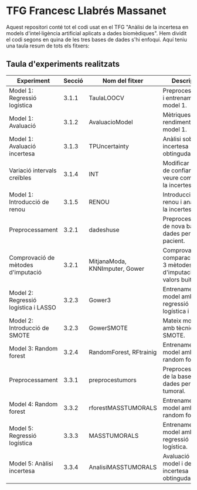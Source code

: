 # TFG Francesc Llabrés Massanet

Aquest repositori conté tot el codi usat en el TFG "Anàlisi de la incertesa en models d'intel·ligència artificial aplicats a dades biomèdiques". Hem dividit el codi segons en quina de les tres bases de dades s'hi enfoqui. Aquí teniu una taula resum de tots els fitxers:

## Taula d'experiments realitzats

| **Experiment**                                 | **Secció** | **Nom del fitxer**                                   | **Descripció**                                      |
|-----------------------------------------------|------------|----------------------------------------------|--------------------------------------------------|
| Model 1: Regressió logística                 | 3.1.1      | TaulaLOOCV                                  | Preprocessament i entrenament del model 1.     |
| Model 1: Avaluació                            | 3.1.2      | AvaluacioModel                              | Mètriques de rendiment del model 1.            |
| Model 1: Avaluació incertesa                  | 3.1.3      | TPUncertainty                               | Anàlisi sobre la incertesa obtinguda.          |
| Variació intervals creïbles                    | 3.1.4      | INT                                        | Modificar grau de confiança i veure com varia la incertesa. |
| Model 1: Introducció de renou                 | 3.1.5      | RENOU                                      | Introducció de renou i anàlisi de la incertesa. |
| Preprocessament                               | 3.2.1      | dadeshuse                                  | Preprocessament de nova base de dades per pacient. |
| Comprovació de mètodes d'imputació            | 3.2.1      | MitjanaModa, KNNImputer, Gower             | Comprovació i comparació dels 3 mètodes d'imputació de valors buits. |
| Model 2: Regressió logística i LASSO          | 3.2.3      | Gower3                                     | Entrenament del model amb regressió logística i LASSO. |
| Model 2: Introducció de SMOTE                 | 3.2.3      | GowerSMOTE                                 | Mateix model amb tècnica de SMOTE.             |
| Model 3: Random forest                        | 3.2.4      | RandomForest, RFtrainig                    | Entrenament del model amb random forest.       |
| Preprocessament                               | 3.3.1      | preprocestumors                            | Preprocessament de la base de dades per massa tumoral. |
| Model 4: Random forest                        | 3.3.2      | rforestMASSTUMORALS                        | Entrenament del model amb random forest.       |
| Model 5: Regressió logística                  | 3.3.3      | MASSTUMORALS                               | Entrenament del model amb regressió logística. |
| Model 5: Anàlisi incertesa                    | 3.3.4      | AnalisiMASSTUMORALS                        | Avaluació del model i de la incertesa obtinguda. |


